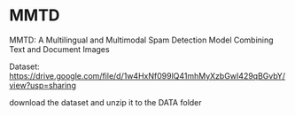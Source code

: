 # MMTD
MMTD: A Multilingual and Multimodal Spam Detection Model Combining Text and Document Images

Dataset: https://drive.google.com/file/d/1w4HxNf099lQ41mhMyXzbGwI429qBGvbY/view?usp=sharing

download the dataset and unzip it to the DATA folder
